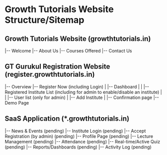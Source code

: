 # Growth Tutorials Website Structure/Sitemap

## Growth Tutorials Website (growthtutorials.in)
|-- Welcome
|-- About Us
|-- Courses Offered
|-- Contact Us

## GT Gurukul Registration Website (register.growthtutorials.in)
|-- Overview
|-- Register Now (including Login)
|    |-- Dashboard
|    |    |-- Registered Institute List (including for admin to enable/disable an institute)
|    |    |-- User list (only for admin)
|    |-- Add Institute
|    |-- Confirmation page
|-- Demo Page

## SaaS Application (*.growthtutorials.in)
|-- News & Events (pending)
|-- Institute Login (pending)
|-- Accept Registration (by admin) (pending)
|-- Profile Page (pending)
|-- Lecture Management (pending)
|-- Attendance (pending)
|-- Real-time/Active Quiz (pending)
|-- Reports/Dashboards (pending)
|-- Activity Log (pending)
